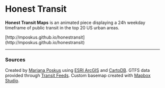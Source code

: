 <h1>Honest Transit</h1>
<p><strong>Honest Transit Maps</strong> is an animated piece displaying a 24h weekday timeframe of public transit in the top 20 US urban areas.</p>
[http://mposkus.github.io/honestransit](http://mposkus.github.io/honestransit)<br>
<hr/>
<h3>Sources</h3>
<p>Created by <a href="https://www.linkedin.com/in/marianaposkus">Mariana Poskus</a> using <a href="http://www.esri.com/software/arcgis">ESRI ArcGIS</a> and <a href="http://cartodb.com">CartoDB</a>. GTFS data provided through <a href="http://transitfeeds.com">Transit Feeds</a>. Custom basemap created with <a href="http://mapbox.com">Mapbox Studio</a>.</p>
